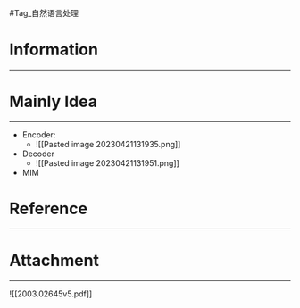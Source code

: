 #Tag_自然语言处理
# Information
---


# Mainly Idea
---
- Encoder:
	- ![[Pasted image 20230421131935.png]]
- Decoder
	- ![[Pasted image 20230421131951.png]]
- MIM

# Reference
---


# Attachment
---
![[2003.02645v5.pdf]]